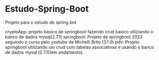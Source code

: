 # Estudo-Spring-Boot
Projeto para o estudo de spring bot

cryptoApp: projeto basico de springboot fazendo crud basico utilziando o banco de dados mysql(2.7.1)
springboot: Projeto de springboot 2023 seguindo o curso pelo youtube da Michelli Brito (3.1.0)
pdv: Projeto springboot utilizando um crud com tabelas associativas e usando o banco de dados mysql (2.7.1)(em andamento).
